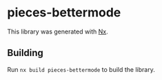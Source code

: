 # pieces-bettermode

This library was generated with [Nx](https://nx.dev).

## Building

Run `nx build pieces-bettermode` to build the library.
